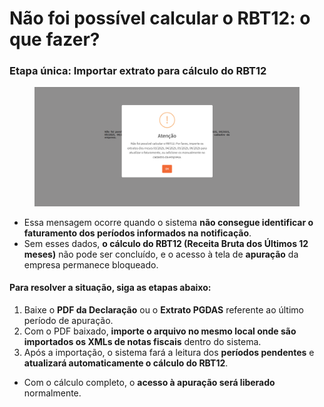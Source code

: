 # Não foi possível calcular o RBT12: o que fazer?

### Etapa única: Importar extrato para cálculo do RBT12

<figure><img src=".gitbook/assets/image (230).png" alt=""><figcaption></figcaption></figure>

* Essa mensagem ocorre quando o sistema **não consegue identificar o faturamento dos períodos informados na notificação**.
* Sem esses dados, **o cálculo do RBT12 (Receita Bruta dos Últimos 12 meses)** não pode ser concluído, e o acesso à tela de **apuração** da empresa permanece bloqueado.

#### Para resolver a situação, siga as etapas abaixo:

1. Baixe o **PDF da Declaração** ou o **Extrato PGDAS** referente ao último período de apuração.
2. Com o PDF baixado, **importe o arquivo no mesmo local onde são importados os XMLs de notas fiscais** dentro do sistema.
3. Após a importação, o sistema fará a leitura dos **períodos pendentes** e **atualizará automaticamente o cálculo do RBT12**.

* Com o cálculo completo, o **acesso à apuração será liberado** normalmente.
